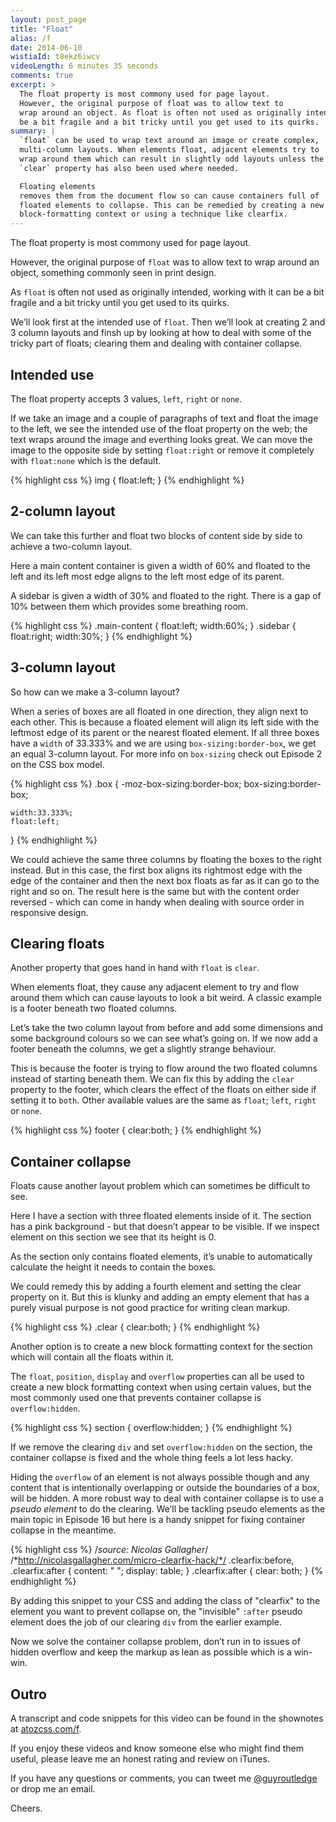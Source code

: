 ```yaml
---
layout: post_page
title: "Float"
alias: /f
date: 2014-06-10
wistiaId: t8ekz6iwcv
videoLength: 6 minutes 35 seconds
comments: true
excerpt: >
  The float property is most commony used for page layout.
  However, the original purpose of float was to allow text to
  wrap around an object. As float is often not used as originally intended, working with it can
  be a bit fragile and a bit tricky until you get used to its quirks. 
summary: |
  `float` can be used to wrap text around an image or create complex,
  multi-column layouts. When elements float, adjacent elements try to
  wrap around them which can result in slightly odd layouts unless the
  `clear` property has also been used where needed. 

  Floating elements
  removes them from the document flow so can cause containers full of
  floated elements to collapse. This can be remedied by creating a new
  block-formatting context or using a technique like clearfix.
---
```


The float property is most commony used for page layout.

However, the original purpose of `float` was to allow text to
wrap around an object, something commonly seen in print design.

As `float` is often not used as originally intended, working with it can
be a bit fragile and a bit tricky until you get used to its quirks. 

We’ll look first at the intended use of `float`. Then we’ll look at 
creating 2 and 3 column layouts and finsh up by looking at how to deal
with some of the tricky part of floats; clearing them and dealing with 
container collapse.

## Intended use

The float property accepts 3 values, `left`, `right` or `none`.

If we take an image and a couple of paragraphs of text and float the
image to the left, we see the intended use of the float property on the web;
the text wraps around the image and everthing looks great. We can
move the image to the opposite side by setting `float:right` or remove
it completely with `float:none` which is the default.

{% highlight css %}
img {
	float:left;
}
{% endhighlight %}

## 2-column layout

We can take this further and float two blocks of content side by side
to achieve a two-column layout.

Here a main content container is given a width of 60% and floated to the
left and its left most edge aligns to the left most edge of its parent. 

A sidebar is given a width of 30% and floated to the right. There
is a gap of 10% between them which provides some breathing room.

{% highlight css %}
.main-content {
	float:left;
	width:60%;
}
.sidebar {
	float:right;
	width:30%;
}
{% endhighlight %}

## 3-column layout

So how can we make a 3-column layout?

When a series of boxes are all floated in one direction, they align next
to each other. This is because a floated element will align its left
side with the leftmost edge of its parent or the nearest floated
element. If all three boxes have a `width` of 33.333% and we are using
`box-sizing:border-box`, we get an equal 3-column layout. For more info
on `box-sizing` check out Episode 2 on the CSS box model.

{% highlight css %}
.box {
	-moz-box-sizing:border-box;
	     box-sizing:border-box;

	width:33.333%;
	float:left;
}
{% endhighlight %}

We could achieve the same three columns by floating the boxes to the
right instead. But in this case, the first box aligns its rightmost edge with
the edge of the container and then the next box floats as far as it can go
to the right and so on. The result here is the same but with the content
order reversed - which can come in handy when dealing with source order
in responsive design.

## Clearing floats

Another property that goes hand in hand with `float` is `clear`. 

When elements float, they cause any adjacent element to try and flow
around them which can cause layouts to look a bit weird. A classic
example is a footer beneath two floated columns.

Let’s take the two column layout from before and add some dimensions and
some background colours so we can see what’s going on. If we now add
a footer beneath the columns, we get a slightly strange behaviour. 

This is because the footer is trying to flow around the two floated
columns instead of starting beneath them. We can fix this by adding the
`clear` property to the footer, which clears the effect of the floats on
either side if setting it to `both`. Other available values are the same
as `float`; `left`, `right` or `none`. 

{% highlight css %}
footer {
	clear:both;
}
{% endhighlight %}


## Container collapse

Floats cause another layout problem which can sometimes be difficult to
see.

Here I have a section with three floated elements inside of it. The
section has a pink background - but that doesn’t appear to be visible. If
we inspect element on this section we see that its height is 0.

As the section only contains floated elements, it’s unable to
automatically calculate the height it needs to contain the boxes.

We could remedy this by adding a fourth element and setting the clear
property on it. But this is klunky and adding an empty element that has
a purely visual purpose is not good practice for writing clean markup.

{% highlight css %}
.clear {
	clear:both;
}
{% endhighlight %}

Another option is to create a new block formatting context for the
section which will contain all the floats within it. 

The `float`, `position`, `display` and `overflow` properties can all be
used to create a new block formatting context when using certain values,
but the most commonly used one that prevents container collapse is
`overflow:hidden`.

{% highlight css %}
section {
	overflow:hidden;
}
{% endhighlight %}

If we remove the clearing `div` and set `overflow:hidden` on the section,
the container collapse is fixed and the whole thing feels a lot less hacky.

Hiding the `overflow` of an element is not always possible though and any
content that is intentionally overlapping or outside the boundaries of
a box, will be hidden. A more robust way to deal with container collapse
is to use a *pseudo element* to do the clearing. We’ll be tackling
pseudo elements as the main topic in Episode 16 but here is a handy
snippet for fixing container collapse in the meantime.

{% highlight css %}
/*source: Nicolas Gallagher*/
/*http://nicolasgallagher.com/micro-clearfix-hack/*/
.clearfix:before,
.clearfix:after {
    content: " ";
	display: table;
}
.clearfix:after {
	clear: both;
}
{% endhighlight %}

By adding this snippet to your CSS and adding the class of "clearfix" to
the element you want to prevent collapse on, the "invisible" `:after`
pseudo element does the job of our clearing `div` from the earlier
example.

Now we solve the container collapse problem, don’t run in to issues of
hidden overflow and keep the markup as lean as possible which is
a win-win.

## Outro

A transcript and code snippets for this video can be found in the
shownotes at [atozcss.com/f](http://www.atozcss.com/f).

If you enjoy these videos and know someone else who might find them 
useful, please leave me an honest rating and review on iTunes.

If you have any questions or comments, you can tweet me
[@guyroutledge](http://www.twitter.com/guyroutledge) or
drop me an email.

Cheers.


